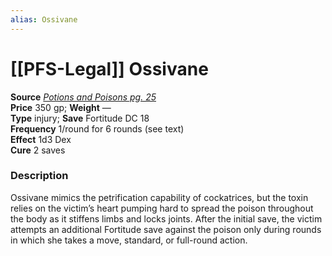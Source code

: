 ```yaml
---
alias: Ossivane
---
```


# [[PFS-Legal]] Ossivane

**Source** [_Potions and Poisons pg. 25_](http://paizo.com/products/btpy9xa4?Pathfinder-Player-Companion-Potions-Poisons)  
**Price** 350 gp; **Weight** —  
**Type** injury; **Save** Fortitude DC 18  
**Frequency** 1/round for 6 rounds (see text)  
**Effect** 1d3 Dex  
**Cure** 2 saves

### Description

Ossivane mimics the petrification capability of cockatrices, but the toxin relies on the victim’s heart pumping hard to spread the poison throughout the body as it stiffens limbs and locks joints. After the initial save, the victim attempts an additional Fortitude save against the poison only during rounds in which she takes a move, standard, or full-round action.
